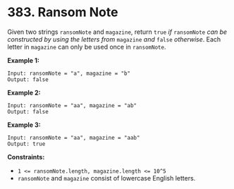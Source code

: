 # 383. Ransom Note
Given two strings `ransomNote` and `magazine`, return `true` *if* `ransomNote` *can be constructed by using the letters from* `magazine` *and* `false` *otherwise*. Each letter in `magazine` can only be used once in `ransomNote`.

**Example 1:**
```
Input: ransomNote = "a", magazine = "b"
Output: false
```

**Example 2:**
```
Input: ransomNote = "aa", magazine = "ab"
Output: false
```

**Example 3:**
```
Input: ransomNote = "aa", magazine = "aab"
Output: true
```

**Constraints:**
- `1 <= ransomNote.length, magazine.length <= 10^5`
- `ransomNote` and `magazine` consist of lowercase English letters.